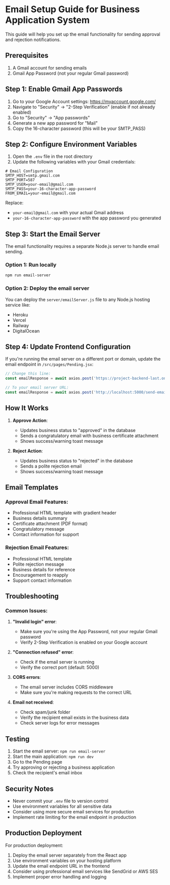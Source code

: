 # Email Setup Guide for Business Application System

This guide will help you set up the email functionality for sending approval and rejection notifications.

## Prerequisites

1. A Gmail account for sending emails
2. Gmail App Password (not your regular Gmail password)

## Step 1: Enable Gmail App Passwords

1. Go to your Google Account settings: https://myaccount.google.com/
2. Navigate to "Security" → "2-Step Verification" (enable if not already enabled)
3. Go to "Security" → "App passwords"
4. Generate a new app password for "Mail"
5. Copy the 16-character password (this will be your SMTP_PASS)

## Step 2: Configure Environment Variables

1. Open the `.env` file in the root directory
2. Update the following variables with your Gmail credentials:

```env
# Email Configuration
SMTP_HOST=smtp.gmail.com
SMTP_PORT=587
SMTP_USER=your-email@gmail.com
SMTP_PASS=your-16-character-app-password
FROM_EMAIL=your-email@gmail.com
```

Replace:
- `your-email@gmail.com` with your actual Gmail address
- `your-16-character-app-password` with the app password you generated

## Step 3: Start the Email Server

The email functionality requires a separate Node.js server to handle email sending.

### Option 1: Run locally
```bash
npm run email-server
```

### Option 2: Deploy the email server
You can deploy the `server/emailServer.js` file to any Node.js hosting service like:
- Heroku
- Vercel
- Railway
- DigitalOcean

## Step 4: Update Frontend Configuration

If you're running the email server on a different port or domain, update the email endpoint in `/src/pages/Pending.jsx`:

```javascript
// Change this line:
const emailResponse = await axios.post('https://project-backend-last.onrender.com/send-email', {

// To your email server URL:
const emailResponse = await axios.post('http://localhost:5000/send-email', {
```

## How It Works

1. **Approve Action**: 
   - Updates business status to "approved" in the database
   - Sends a congratulatory email with business certificate attachment
   - Shows success/warning toast message

2. **Reject Action**:
   - Updates business status to "rejected" in the database  
   - Sends a polite rejection email
   - Shows success/warning toast message

## Email Templates

### Approval Email Features:
- Professional HTML template with gradient header
- Business details summary
- Certificate attachment (PDF format)
- Congratulatory message
- Contact information for support

### Rejection Email Features:
- Professional HTML template
- Polite rejection message
- Business details for reference
- Encouragement to reapply
- Support contact information

## Troubleshooting

### Common Issues:

1. **"Invalid login" error**:
   - Make sure you're using the App Password, not your regular Gmail password
   - Verify 2-Step Verification is enabled on your Google account

2. **"Connection refused" error**:
   - Check if the email server is running
   - Verify the correct port (default: 5000)

3. **CORS errors**:
   - The email server includes CORS middleware
   - Make sure you're making requests to the correct URL

4. **Email not received**:
   - Check spam/junk folder
   - Verify the recipient email exists in the business data
   - Check server logs for error messages

## Testing

1. Start the email server: `npm run email-server`
2. Start the main application: `npm run dev`
3. Go to the Pending page
4. Try approving or rejecting a business application
5. Check the recipient's email inbox

## Security Notes

- Never commit your `.env` file to version control
- Use environment variables for all sensitive data
- Consider using more secure email services for production
- Implement rate limiting for the email endpoint in production

## Production Deployment

For production deployment:

1. Deploy the email server separately from the React app
2. Use environment variables on your hosting platform
3. Update the email endpoint URL in the frontend
4. Consider using professional email services like SendGrid or AWS SES
5. Implement proper error handling and logging